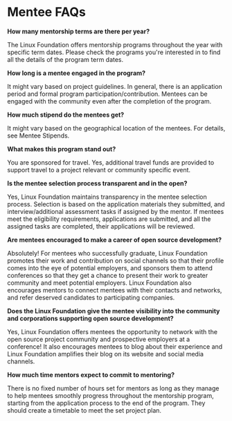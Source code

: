 # Mentee FAQs

**How many mentorship terms are there per year?**

The Linux Foundation offers mentorship programs throughout the year with specific term dates. Please check the programs you're interested in to find all the details of the program term dates.

**How long is a mentee engaged in the program?**

It might vary based on project guidelines. In general, there is an application period and formal program participation/contribution. Mentees can be engaged with the community even after the completion of the program.

**How much stipend do the mentees get?**

It might vary based on the geographical location of the mentees. For details, see Mentee Stipends.

**What makes this program stand out?**

You are sponsored for travel. Yes, additional travel funds are provided to support travel to a project relevant or community specific event.

**Is the mentee selection process transparent and in the open?**

Yes, Linux Foundation maintains transparency in the mentee selection process. Selection is based on the application materials they submitted, and interview/additional assessment tasks if assigned by the mentor. If mentees meet the eligibility requirements, applications are submitted, and all the assigned tasks are completed, their applications will be reviewed.

**Are mentees encouraged to make a career of open source development?**

Absolutely! For mentees who successfully graduate, Linux Foundation promotes their work and contribution on social channels so that their profile comes into the eye of potential employers, and sponsors them to attend conferences so that they get a chance to present their work to greater community and meet potential employers. Linux Foundation also encourages mentors to connect mentees with their contacts and networks, and refer deserved candidates to participating companies.

**Does the Linux Foundation give the mentee visibility into the community and corporations supporting open source development?**

Yes, Linux Foundation offers mentees the opportunity to network with the open source project community and prospective employers at a conference! It also encourages mentees to blog about their experience and Linux Foundation amplifies their blog on its website and social media channels.

**How much time mentors expect to commit to mentoring?**

There is no fixed number of hours set for mentors as long as they manage to help mentees smoothly progress throughout the mentorship program, starting from the application process to the end of the program. They should create a timetable to meet the set project plan.


